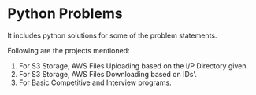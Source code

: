 # Python Problems 
It includes python solutions for some of the problem statements.

Following are the projects mentioned:
1. For S3 Storage, AWS Files Uploading based on the I/P Directory given.
2. For S3 Storage, AWS Files Downloading based on IDs'.
3. For Basic Competitive and Interview programs.
